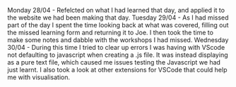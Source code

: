 Monday 28/04 - Refelcted on what I had learned that day, and applied it to the website we had been making that day.
Tuesday 29/04 - As I had missed part of the day I spent the time looking back at what was covered, filling out the missed learning form and returning it to Joe. I then took the time to make some notes and dabble with the workshops I had missed.
Wednesday 30/04 - During this time I tried to clear up errors I was having with VScode not defaulting to javascript when creating a .js file. It was instead displaying as a pure text file, which caused me issues testing the Javascript we had just learnt. I also took a look at other extensions for VSCode that could help me with visualisation.